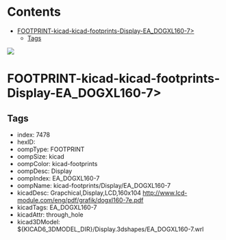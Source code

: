 



Contents
========

* [FOOTPRINT-kicad-kicad-footprints-Display-EA_DOGXL160-7>](#footprint-kicad-kicad-footprints-display-ea_dogxl160-7)
	* [Tags](#tags)
  
![][im]
# FOOTPRINT-kicad-kicad-footprints-Display-EA_DOGXL160-7>

## Tags

- index: 7478
- hexID: 
- oompType: FOOTPRINT
- oompSize: kicad
- oompColor: kicad-footprints
- oompDesc: Display
- oompIndex: EA_DOGXL160-7
- oompName: kicad-footprints/Display/EA_DOGXL160-7
- kicadDesc: Grapchical,Display,LCD,160x104 http://www.lcd-module.com/eng/pdf/grafik/dogxl160-7e.pdf
- kicadTags: EA_DOGXL160-7
- kicadAttr: through_hole
- kicad3DModel: ${KICAD6_3DMODEL_DIR}/Display.3dshapes/EA_DOGXL160-7.wrl



[im]: image.png
